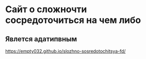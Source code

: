 # Сайт о сложночти сосредоточиться на чем либо
## Явлется адатипвным
https://empty032.github.io/slozhno-sosredotochitsya-fd/
